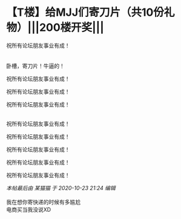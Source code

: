 # 【T楼】给MJJ们寄刀片（共10份礼物）|||200楼开奖|||


祝所有论坛朋友事业有成！<br />
<br />
<br />
卧槽，寄刀片！牛逼的！

祝所有论坛朋友事业有成！

祝所有论坛朋友事业有成！

祝所有论坛朋友事业有成！<br />
<br />
<img src="static/image/smiley/default/lol.gif" smilieid="12" border="0" alt="" /><img src="static/image/smiley/default/lol.gif" smilieid="12" border="0" alt="" /><img src="static/image/smiley/default/lol.gif" smilieid="12" border="0" alt="" /><img id="aimg_pRY6m" onclick="zoom(this, this.src, 0, 0, 0)" class="zoom" src="https://cdn.jsdelivr.net/gh/hishis/forum-master/public/images/patch.gif" onmouseover="img_onmouseoverfunc(this)" onload="thumbImg(this)" border="0" alt="" />

祝所有论坛朋友事业有成！

祝所有论坛朋友事业有成！<img id="aimg_xeKob" onclick="zoom(this, this.src, 0, 0, 0)" class="zoom" src="https://cdn.jsdelivr.net/gh/hishis/forum-master/public/images/patch.gif" onmouseover="img_onmouseoverfunc(this)" onload="thumbImg(this)" border="0" alt="" />

祝所有论坛朋友事业有成！

祝所有论坛朋友事业有成！

祝所有论坛朋友事业有成！

<i class="pstatus"> 本帖最后由 某猫猫 于 2020-10-23 21:24 编辑 </i><br />
<br />
<img src="static/image/smiley/yct/010.gif" smilieid="41" border="0" alt="" />我在想你寄快递的时候有多尴尬<br />
电商买当我没说XD
